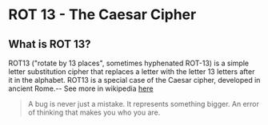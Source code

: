 <h1> ROT 13 - The Caesar Cipher </h1>
<h2> What is ROT 13? </h2>
  <p>ROT13 ("rotate by 13 places", sometimes hyphenated ROT-13) is a simple letter substitution cipher that replaces a letter with the letter 13 letters after it in the alphabet. ROT13 is a special case of the Caesar cipher, developed in ancient Rome.-- See more in wikipedia <a href="https://en.wikipedia.org/wiki/ROT13"> here </a></p>


<blockquote>
  <p>A bug is never just a mistake. It represents something bigger. An error of thinking that makes you who you are.</p
</blockquote>
